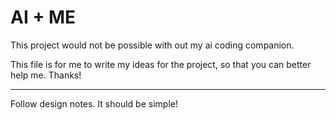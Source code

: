 # AI + ME

This project would not be possible with out my ai coding companion.

This file is for me to write my ideas for the project, so that you can better help me. Thanks!

---

Follow design notes.
It should be simple!